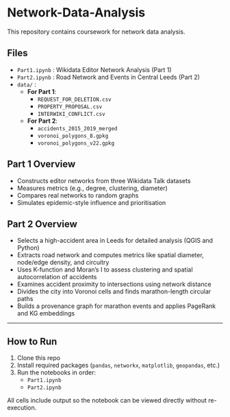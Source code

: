 # Network-Data-Analysis

This repository contains coursework for network data analysis.

## Files

- `Part1.ipynb` : Wikidata Editor Network Analysis (Part 1)
- `Part2.ipynb` : Road Network and Events in Central Leeds (Part 2)
- `data/` :
  - **For Part 1**:
    - `REQUEST_FOR_DELETION.csv`
    - `PROPERTY_PROPOSAL.csv`
    - `INTERWIKI_CONFLICT.csv`
  - **For Part 2**: 
    - `accidents_2015_2019_merged`
    - `voronoi_polygons_8.gpkg`
    - `voronoi_polygons_v22.gpkg`

## Part 1 Overview

- Constructs editor networks from three Wikidata Talk datasets
- Measures metrics (e.g., degree, clustering, diameter)
- Compares real networks to random graphs
- Simulates epidemic-style influence and prioritisation

## Part 2 Overview

- Selects a high-accident area in Leeds for detailed analysis (QGIS and Python)
- Extracts road network and computes metrics like spatial diameter, node/edge density, and circuitry
- Uses K-function and Moran’s I to assess clustering and spatial autocorrelation of accidents
- Examines accident proximity to intersections using network distance
- Divides the city into Voronoi cells and finds marathon-length circular paths
- Builds a provenance graph for marathon events and applies PageRank and KG embeddings

---

## How to Run

1. Clone this repo
2. Install required packages (`pandas`, `networkx`, `matplotlib`, `geopandas`, etc.)
3. Run the notebooks in order:
   - `Part1.ipynb`
   - `Part2.ipynb`

All cells include output so the notebook can be viewed directly without re-execution.
